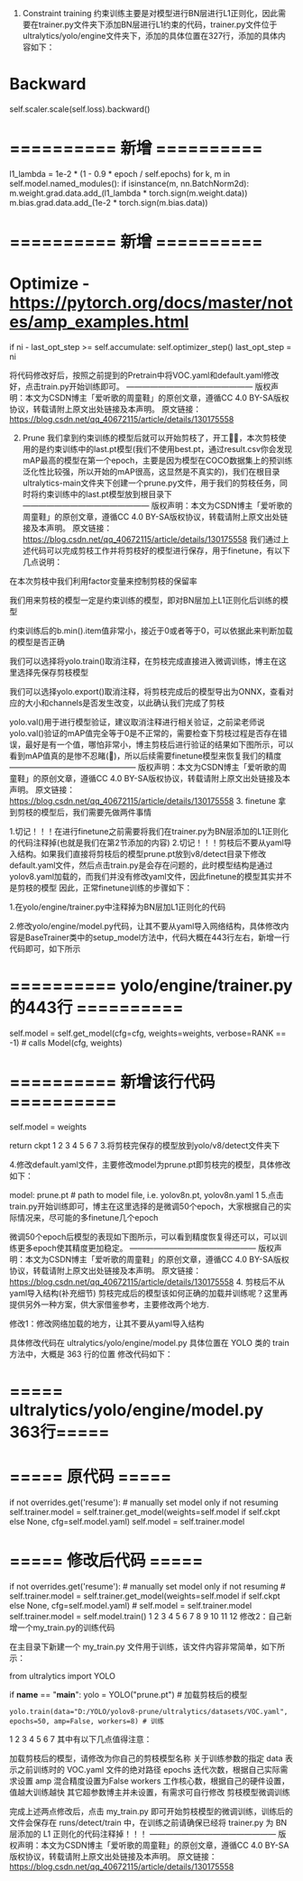 1. Constraint training
约束训练主要是对模型进行BN层进行L1正则化，因此需要在trainer.py文件夹下添加BN层进行L1约束的代码，trainer.py文件位于ultralytics/yolo/engine文件夹下，添加的具体位置在327行，添加的具体内容如下：

# Backward
self.scaler.scale(self.loss).backward()

# ========== 新增 ==========
l1_lambda = 1e-2 * (1 - 0.9 * epoch / self.epochs)
for k, m in self.model.named_modules():
    if isinstance(m, nn.BatchNorm2d):
        m.weight.grad.data.add_(l1_lambda * torch.sign(m.weight.data))
        m.bias.grad.data.add_(1e-2 * torch.sign(m.bias.data))
# ========== 新增 ==========

# Optimize - https://pytorch.org/docs/master/notes/amp_examples.html
if ni - last_opt_step >= self.accumulate:
    self.optimizer_step()
    last_opt_step = ni

将代码修改好后，按照之前提到的Pretrain中将VOC.yaml和default.yaml修改好，点击train.py开始训练即可。
————————————————
版权声明：本文为CSDN博主「爱听歌的周童鞋」的原创文章，遵循CC 4.0 BY-SA版权协议，转载请附上原文出处链接及本声明。
原文链接：https://blog.csdn.net/qq_40672115/article/details/130175558


2. Prune
我们拿到约束训练的模型后就可以开始剪枝了，开工👨‍🏭，本次剪枝使用的是约束训练中的last.pt模型(我们不使用best.pt，通过result.csv你会发现mAP最高的模型在第一个epoch，主要是因为模型在COCO数据集上的预训练泛化性比较强，所以开始的mAP很高，这显然是不真实的)，我们在根目录ultralytics-main文件夹下创建一个prune.py文件，用于我们的剪枝任务，同时将约束训练中的last.pt模型放到根目录下
————————————————
版权声明：本文为CSDN博主「爱听歌的周童鞋」的原创文章，遵循CC 4.0 BY-SA版权协议，转载请附上原文出处链接及本声明。
原文链接：https://blog.csdn.net/qq_40672115/article/details/130175558
我们通过上述代码可以完成剪枝工作并将剪枝好的模型进行保存，用于finetune，有以下几点说明：

在本次剪枝中我们利用factor变量来控制剪枝的保留率

我们用来剪枝的模型一定是约束训练的模型，即对BN层加上L1正则化后训练的模型

约束训练后的b.min().item值非常小，接近于0或者等于0，可以依据此来判断加载的模型是否正确

我们可以选择将yolo.train()取消注释，在剪枝完成直接进入微调训练，博主在这里选择先保存剪枝模型

我们可以选择yolo.export()取消注释，将剪枝完成后的模型导出为ONNX，查看对应的大小和channels是否发生改变，以此确认我们完成了剪枝

yolo.val()用于进行模型验证，建议取消注释进行相关验证，之前梁老师说yolo.val()验证的mAP值完全等于0是不正常的，需要检查下剪枝过程是否存在错误，最好是有一个值，哪怕非常小，博主剪枝后进行验证的结果如下图所示，可以看到mAP值真的是惨不忍睹(🤣)，所以后续需要finetune模型来恢复我们的精度
————————————————
版权声明：本文为CSDN博主「爱听歌的周童鞋」的原创文章，遵循CC 4.0 BY-SA版权协议，转载请附上原文出处链接及本声明。
原文链接：https://blog.csdn.net/qq_40672115/article/details/130175558
3. finetune
拿到剪枝的模型后，我们需要先做两件事情

1.切记！！！在进行finetune之前需要将我们在trainer.py为BN层添加的L1正则化的代码注释掉(也就是我们在第2节添加的内容)
2.切记！！！剪枝后不要从yaml导入结构。如果我们直接将剪枝后的模型prune.pt放到v8/detect目录下修改default.yaml文件，然后点击train.py是会存在问题的，此时模型结构是通过yolov8.yaml加载的，而我们并没有修改yaml文件，因此finetune的模型其实并不是剪枝的模型
因此，正常finetune训练的步骤如下：

1.在yolo/engine/trainer.py中注释掉为BN层加L1正则化的代码

2.修改yolo/engine/model.py代码，让其不要从yaml导入网络结构，具体修改内容是BaseTrainer类中的setup_model方法中，代码大概在443行左右，新增一行代码即可，如下所示

# ========== yolo/engine/trainer.py的443行 ==========
self.model = self.get_model(cfg=cfg, weights=weights, verbose=RANK == -1)  # calls Model(cfg, weights)

# ========== 新增该行代码 ==========
self.model = weights

return ckpt
1
2
3
4
5
6
7
3.将剪枝完保存的模型放到yolo/v8/detect文件夹下

4.修改default.yaml文件，主要修改model为prune.pt即剪枝完的模型，具体修改如下：

model: prune.pt  # path to model file, i.e. yolov8n.pt, yolov8n.yaml
1
5.点击train.py开始训练即可，博主在这里选择的是微调50个epoch，大家根据自己的实际情况来，尽可能的多finetune几个epoch

微调50个epoch后模型的表现如下图所示，可以看到精度恢复得还可以，可以训练更多epoch使其精度更加稳定。
————————————————
版权声明：本文为CSDN博主「爱听歌的周童鞋」的原创文章，遵循CC 4.0 BY-SA版权协议，转载请附上原文出处链接及本声明。
原文链接：https://blog.csdn.net/qq_40672115/article/details/130175558
4. 剪枝后不从yaml导入结构(补充细节)
剪枝完成后的模型该如何正确的加载并训练呢？这里再提供另外一种方案，供大家借鉴参考，主要修改两个地方.

修改1：修改网络加载的地方，让其不要从yaml导入结构

具体修改代码在 ultralytics/yolo/engine/model.py
具体位置在 YOLO 类的 train 方法中，大概是 363 行的位置
修改代码如下：
# ===== ultralytics/yolo/engine/model.py 363行=====

# ===== 原代码 =====
if not overrides.get('resume'):  # manually set model only if not resuming
    self.trainer.model = self.trainer.get_model(weights=self.model if self.ckpt else None, cfg=self.model.yaml)
    self.model = self.trainer.model
            
# ===== 修改后代码 =====
if not overrides.get('resume'):  # manually set model only if not resuming
    # self.trainer.model = self.trainer.get_model(weights=self.model if self.ckpt else None, cfg=self.model.yaml)
    # self.model = self.trainer.model
    self.trainer.model = self.model.train()
1
2
3
4
5
6
7
8
9
10
11
12
修改2：自己新增一个my_train.py的训练代码

在主目录下新建一个 my_train.py 文件用于训练，该文件内容非常简单，如下所示：

from ultralytics import YOLO


if __name__ == "__main__":
    yolo = YOLO("prune.pt") # 加载剪枝后的模型

    yolo.train(data="D:/YOLO/yolov8-prune/ultralytics/datasets/VOC.yaml", epochs=50, amp=False, workers=8) # 训练
1
2
3
4
5
6
7
其中有以下几点值得注意：

加载剪枝后的模型，请修改为你自己的剪枝模型名称
关于训练参数的指定
data 表示之前训练时的 VOC.yaml 文件的绝对路径
epochs 迭代次数，根据自己实际需求设置
amp 混合精度设置为False
workers 工作核心数，根据自己的硬件设置，值越大训练越快
其它超参数博主并未设置，有需求可自行修改
剪枝模型微调训练

完成上述两点修改后，点击 my_train.py 即可开始剪枝模型的微调训练，训练后的文件会保存在 runs/detect/train 中，在训练之前请确保已经将 trainer.py 为 BN 层添加的 L1 正则化的代码注释掉！！！
————————————————
版权声明：本文为CSDN博主「爱听歌的周童鞋」的原创文章，遵循CC 4.0 BY-SA版权协议，转载请附上原文出处链接及本声明。
原文链接：https://blog.csdn.net/qq_40672115/article/details/130175558